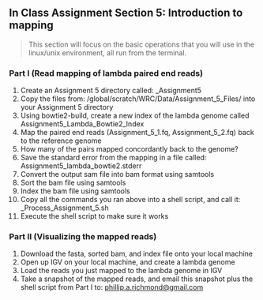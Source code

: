 ## In Class Assignment Section 5: Introduction to mapping
>This section will focus on the basic operations that you will use in the linux/unix environment, all run from the terminal.

### Part I (Read mapping of lambda paired end reads)
1. Create an Assignment 5 directory called: <LastName>_Assignment5
2. Copy the files from:  /global/scratch/WRC/Data/Assignment_5_Files/ into your Assignment 5 directory
3. Using bowtie2-build, create a new index of the lambda genome called Assignment5_Lambda_Bowtie2_Index
4. Map the paired end reads (Assignment_5_1.fq, Assignment_5_2.fq) back to the reference genome
5. How many of the pairs mapped concordantly back to the genome?
6. Save the standard error from the mapping in a file called: Assignment5_lambda_bowtie2.stderr
7. Convert the output sam file into bam format using samtools
8. Sort the bam file using samtools
9. Index the bam file using samtools
10. Copy all the commands you ran above into a shell script, and call it: <LastName>_Process_Assignment_5.sh
11. Execute the shell script to make sure it works


### Part II (Visualizing the mapped reads)
1. Download the fasta, sorted bam, and index file onto your local machine
2. Open up IGV on your local machine, and create a lambda genome 
3. Load the reads you just mapped to the lambda genome in IGV
4. Take a snapshot of the mapped reads, and email this snapshot plus the shell script from Part I to: phillip.a.richmond@gmail.com




